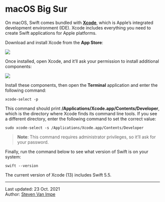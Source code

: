 # macOS Big Sur

On macOS, Swift comes bundled with [**Xcode**](../../editors/xcode/README.md), which is Apple’s integrated development environment (IDE). Xcode includes everything you need to create Swift applications for Apple platforms.

Download and install Xcode from the **App Store**:

![](xcode-app-store.png)

Once installed, open Xcode, and it’ll ask your permission to install additional components:

![](xcode-additional-components.png)

Install these components, then open the **Terminal** application and enter the following command:

```
xcode-select -p
```

This command should print **/Applications/Xcode.app/Contents/Developer**, which is the directory where Xcode finds its command line tools. If you see a different directory, enter the following command to set the correct value:

```
sudo xcode-select -s /Applications/Xcode.app/Contents/Developer
```

> **Note**: This command requires administrator privileges, so it’ll ask for your password.

Finally, run the command below to see what version of Swift is on your system: 

```
swift --version
```

The current version of Xcode (13) includes Swift 5.5.

---

Last updated: 23 Oct. 2021 \
Author: [Steven Van Impe](https://github.com/svanimpe)
